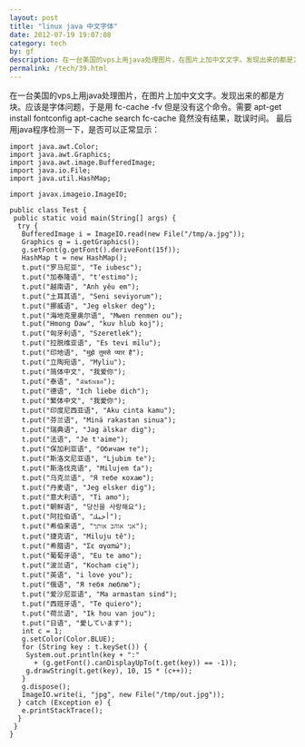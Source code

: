 ```yaml
---
layout: post
title: "linux java 中文字体"
date: 2012-07-19 19:07:08
category: tech
by: gf
description: 在一台美国的vps上用java处理图片，在图片上加中文文字。发现出来的都是方块。应该是字体问题，于是用fc-cache-fv但是没有这个命令。需要apt-getinstallfontconfigapt-cache
permalink: /tech/39.html
---
```

在一台美国的vps上用java处理图片，在图片上加中文文字。发现出来的都是方块。应该是字体问题，于是用 fc-cache -fv 但是没有这个命令。需要 apt-get install fontconfig apt-cache search fc-cache 竟然没有结果，耽误时间。 最后用java程序检测一下，是否可以正常显示：

    import java.awt.Color;
    import java.awt.Graphics;
    import java.awt.image.BufferedImage;
    import java.io.File;
    import java.util.HashMap;
    
    import javax.imageio.ImageIO;
    
    public class Test {
     public static void main(String[] args) {
      try {
       BufferedImage i = ImageIO.read(new File("/tmp/a.jpg"));
       Graphics g = i.getGraphics();
       g.setFont(g.getFont().deriveFont(15f));
       HashMap t = new HashMap();
       t.put("罗马尼亚", "﻿Te iubesc");
       t.put("加泰隆语", "﻿t'estimo");
       t.put("越南语", "﻿Anh yêu em");
       t.put("土耳其语", "﻿Seni seviyorum");
       t.put("挪威语", "﻿Jeg elsker deg");
       t.put("海地克里奥尔语", "﻿Mwen renmen ou");
       t.put("Hmong Daw", "﻿kuv hlub koj");
       t.put("匈牙利语", "﻿Szeretlek");
       t.put("拉脱维亚语", "﻿Es tevi mīlu");
       t.put("印地语", "﻿मुझे तुमसे प्यार है");
       t.put("立陶宛语", "﻿Myliu");
       t.put("简体中文", "﻿我爱你");
       t.put("泰语", "﻿ฉันรักเธอ");
       t.put("德语", "﻿Ich liebe dich");
       t.put("繁体中文", "﻿我愛你");
       t.put("印度尼西亚语", "﻿Aku cinta kamu");
       t.put("芬兰语", "﻿Minä rakastan sinua");
       t.put("瑞典语", "﻿Jag älskar dig");
       t.put("法语", "﻿Je t'aime");
       t.put("保加利亚语", "﻿Обичам те");
       t.put("斯洛文尼亚语", "﻿Ljubim te");
       t.put("斯洛伐克语", "﻿Milujem ťa");
       t.put("乌克兰语", "﻿Я тебе кохаю");
       t.put("丹麦语", "﻿Jeg elsker dig");
       t.put("意大利语", "﻿Ti amo");
       t.put("朝鲜语", "﻿당신을 사랑해요");
       t.put("阿拉伯语", "﻿أحبك");
       t.put("希伯来语", "﻿אני אוהב אותך");
       t.put("捷克语", "﻿Miluju tě");
       t.put("希腊语", "﻿Σε αγαπώ");
       t.put("葡萄牙语", "﻿Eu te amo");
       t.put("波兰语", "﻿Kocham cię");
       t.put("英语", "﻿i love you");
       t.put("俄语", "﻿Я тебя люблю");
       t.put("爱沙尼亚语", "﻿Ma armastan sind");
       t.put("西班牙语", "﻿Te quiero");
       t.put("荷兰语", "﻿Ik hou van jou");
       t.put("日语", "﻿愛しています");
       int c = 1;
       g.setColor(Color.BLUE);
       for (String key : t.keySet()) {
        System.out.println(key + ":"
          + (g.getFont().canDisplayUpTo(t.get(key)) == -1));
        g.drawString(t.get(key), 10, 15 * (c++));
       }
       g.dispose();
       ImageIO.write(i, "jpg", new File("/tmp/out.jpg"));
      } catch (Exception e) {
       e.printStackTrace();
      }
     }
    }